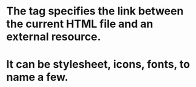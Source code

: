 # The <link> tag specifies the link between the current HTML file and an external resource. 
# It can be stylesheet, icons, fonts, to name a few.